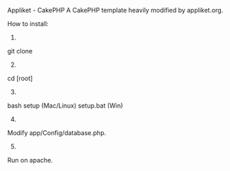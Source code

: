 Appliket - CakePHP
A CakePHP template heavily modified by appliket.org.

How to install:

1.
git clone

2.
cd [root]

3.
bash setup (Mac/Linux)
setup.bat (Win)

4.
Modify app/Config/database.php.

5.
Run on apache.